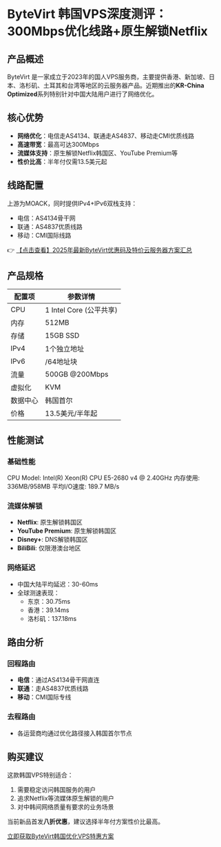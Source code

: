 # ByteVirt 韩国VPS深度测评：300Mbps优化线路+原生解锁Netflix

## 产品概述

ByteVirt 是一家成立于2023年的国人VPS服务商，主要提供香港、新加坡、日本、洛杉矶、土耳其和台湾等地区的云服务器产品。近期推出的**KR-China Optimized**系列特别针对中国大陆用户进行了网络优化。

## 核心优势

- **网络优化**：电信走AS4134、联通走AS4837、移动走CMI优质线路
- **高速带宽**：最高可达300Mbps
- **流媒体支持**：原生解锁Netflix韩国区、YouTube Premium等
- **性价比高**：半年付仅需13.5美元起

## 线路配置

上游为MOACK，同时提供IPv4+IPv6双栈支持：
- 电信：AS4134骨干网
- 联通：AS4837优质线路  
- 移动：CMI国际线路

👉 [【点击查看】2025年最新ByteVirt优惠码及特价云服务器方案汇总](https://bit.ly/bytevirt)

## 产品规格

| 配置项       | 参数详情                  |
|--------------|-------------------------|
| CPU          | 1 Intel Core (公平共享)  |
| 内存         | 512MB                   |
| 存储         | 15GB SSD                |
| IPv4         | 1个独立地址             |
| IPv6         | /64地址块               |
| 流量         | 500GB @200Mbps          |
| 虚拟化       | KVM                     |
| 数据中心     | 韩国首尔                |
| 价格         | 13.5美元/半年起         |

## 性能测试

### 基础性能

CPU Model: Intel(R) Xeon(R) CPU E5-2680 v4 @ 2.40GHz
内存使用: 336MB/958MB
平均I/O速度: 189.7 MB/s

### 流媒体解锁
- **Netflix**: 原生解锁韩国区
- **YouTube Premium**: 原生解锁韩国区
- **Disney+**: DNS解锁韩国区
- **BiliBili**: 仅限港澳台地区

### 网络延迟
- 中国大陆平均延迟：30-60ms
- 全球测速表现：
  - 东京：30.75ms
  - 香港：39.14ms  
  - 洛杉矶：137.18ms

## 路由分析

### 回程路由
- **电信**：通过AS4134骨干网直连
- **联通**：走AS4837优质线路
- **移动**：CMI国际专线

### 去程路由
- 各运营商均通过优化路径接入韩国首尔节点

## 购买建议

这款韩国VPS特别适合：
1. 需要稳定访问韩国服务的用户
2. 追求Netflix等流媒体原生解锁的用户
3. 对中韩间网络质量有要求的业务场景

当前新品首发**八折优惠**，建议选择半年付方案性价比最高。

[立即获取ByteVirt韩国优化VPS特惠方案](https://bit.ly/bytevirt)